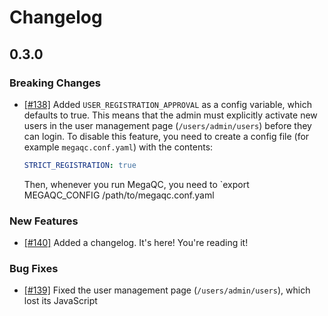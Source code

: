 # Changelog

## 0.3.0

### Breaking Changes

- [[#138]](https://github.com/ewels/MegaQC/issues/138) Added `USER_REGISTRATION_APPROVAL` as a config variable, which defaults to true. This means that the admin must explicitly activate new users in the user management page (`/users/admin/users`) before they can login. To disable this feature, you need to create a config file (for example `megaqc.conf.yaml`) with the contents:
  ```yaml
  STRICT_REGISTRATION: true
  ```
  Then, whenever you run MegaQC, you need to `export MEGAQC_CONFIG /path/to/megaqc.conf.yaml

### New Features

- [[#140]](https://github.com/ewels/MegaQC/issues/140) Added a changelog. It's here! You're reading it!

### Bug Fixes

- [[#139]](https://github.com/ewels/MegaQC/issues/139) Fixed the user management page (`/users/admin/users`), which lost its JavaScript
